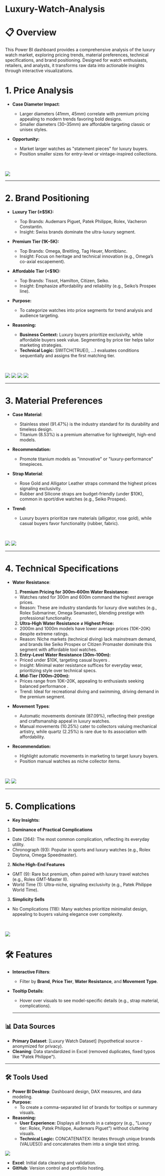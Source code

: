 # Luxury-Watch-Analysis
# 📋 Overview  
This Power BI dashboard provides a comprehensive analysis of the luxury watch market, exploring pricing trends, material preferences, technical specifications, and brand positioning. Designed for watch enthusiasts, retailers, and analysts, it transforms raw data into actionable insights through interactive visualizations.

# 1. **Price Analysis**  
- **Case Diameter Impact**:  
  - Larger diameters (41mm, 45mm) correlate with premium pricing appealing to modern trends favoring bold designs.
  - Smaller diameters (30–35mm) are affordable targeting classic or unisex styles.

- **Opportunity:**
  - Market larger watches as "statement pieces" for luxury buyers.
  - Position smaller sizes for entry-level or vintage-inspired collections.
<br />
<br />
<img src="https://i.imgur.com/8MnCsUx.png"/>

---

# 2. **Brand Positioning**  
- **Luxury Tier (≥$5K):**
  - Top Brands: Audemars Piguet, Patek Philippe, Rolex, Vacheron Constantin.
  - Insight: Swiss brands dominate the ultra-luxury segment.
- **Premium Tier (1K–5K):**
  - Top Brands: Omega, Breitling, Tag Heuer, Montblanc.
  - Insight: Focus on heritage and technical innovation (e.g., Omega’s co-axial escapement).
- **Affordable Tier (<$1K):**
  - Top Brands: Tissot, Hamilton, Citizen, Seiko.
  - Insight: Emphasize affordability and reliability (e.g., Seiko’s Prospex line). 

- **Purpose:**
  - To categorize watches into price segments for trend analysis and audience targeting.

- **Reasoning:**
  - **Business Context:** Luxury buyers prioritize exclusivity, while affordable buyers seek value. Segmenting by price tier helps tailor marketing strategies.
  - **Technical Logic:** SWITCH(TRUE(), ...) evaluates conditions sequentially and assigns the first matching tier.

<br />
<br />
<img src="https://i.imgur.com/MfbaUOJ.png"/>                                        <img src="https://i.imgur.com/XXXuJlK.png"/>
<img src="https://i.imgur.com/rsSKVhI.png"/>                                        <img src="https://i.imgur.com/v3kU1Pk.png"/>

---

# 3. **Material Preferences**  
- **Case Material**:  
  - Stainless steel (91.47%) is the industry standard for its durability and timeless design.
  - Titanium (8.53%) is a premium alternative for lightweight, high-end models.
- **Recommendation:**
  - Promote titanium models as "innovative" or "luxury-performance" timepieces.
  
- **Strap Material**:  
  - Rose Gold and Alligator Leather straps command the highest prices signaling exclusivity.
  - Rubber and Silicone straps are budget-friendly (under $10K), common in sport/dive watches (e.g., Seiko Prospex).
- **Trend:**
  - Luxury buyers prioritize rare materials (alligator, rose gold), while casual buyers favor functionality (rubber, fabric).

<br />
<br />
<img src="https://i.imgur.com/vm6c49H.png"/>
<img src="https://i.imgur.com/JiIMCQx.png"/>

---

# 4. **Technical Specifications**  
- **Water Resistance**:  
  1. **Premium Pricing for 300m–600m Water Resistance:**
   - Watches rated for 300m and 600m command the highest average prices.
   - Reason: These are industry standards for luxury dive watches (e.g., Rolex Submariner, Omega Seamaster), blending prestige with professional functionality.

  2. **Ultra-High Water Resistance ≠ Highest Price:**
   - 2000m and 1000m models have lower average prices (10K–20K) despite extreme ratings.
   - Reason: Niche markets (technical diving) lack mainstream demand, and brands like Seiko Prospex or Citizen Promaster dominate this segment with affordable tool watches.

  3. **Entry-Level Water Resistance (30m–100m):**
   - Priced under $10K, targeting casual buyers .
   - Insight: Minimal water resistance suffices for everyday wear, prioritizing style over technical specs.

  4. **Mid-Tier (100m–200m):**
   - Prices range from 10K–20K, appealing to enthusiasts seeking balanced performance .
   - Trend: Ideal for recreational diving and swimming, driving demand in the premium segment.
  
- **Movement Types**:  
  - Automatic movements dominate (87.09%), reflecting their prestige and craftsmanship appeal in luxury watches.
  - Manual movements (10.25%) cater to collectors valuing mechanical artistry, while quartz (2.25%) is rare due to its association with affordability.
- **Recommendation:**
  - Highlight automatic movements in marketing to target luxury buyers.
  - Position manual watches as niche collector items.
 
<br />
<br />
<img src="https://i.imgur.com/dRr9HbC.png"/>
<img src="https://i.imgur.com/2DcqthC.png"/>

---

# 5. **Complications**   
 -  **Key Insights:**
  1. **Dominance of Practical Complications**
   - Date (264): The most common complication, reflecting its everyday utility.
   - Chronograph (93): Popular in sports and luxury watches (e.g., Rolex Daytona, Omega Speedmaster).
  2. **Niche High-End Features**
  - GMT (9): Rare but premium, often paired with luxury travel watches (e.g., Rolex GMT-Master II).
  - World Time (1): Ultra-niche, signaling exclusivity (e.g., Patek Philippe World Time).
  3. **Simplicity Sells**
  - No Complications (118): Many watches prioritize minimalist design, appealing to buyers valuing elegance over complexity.
<br />
<br />
<img src="https://i.imgur.com/nZ3H0N9.png"/>

# 🛠️ Features  
- **Interactive Filters**:  
  - Filter by **Brand**, **Price Tier**, **Water Resistance**, and **Movement Type**.  
- **Tooltip Details**:  
  - Hover over visuals to see model-specific details (e.g., strap material, complications).

  ---

## 📊 Data Sources  
- **Primary Dataset**: [Luxury Watch Dataset] (hypothetical source - anonymized for privacy).  
- **Cleaning**: Data standardized in Excel (removed duplicates, fixed typos like "Patek Philippe").  

---

## 🛠️ Tools Used  
- **Power BI Desktop**: Dashboard design, DAX measures, and data modeling.
- **Purpose:**
  - To create a comma-separated list of brands for tooltips or summary visuals.
- **Reasoning:**
  - **User Experience:** Displays all brands in a category (e.g., "Luxury tier: Rolex, Patek Philippe, Audemars Piguet") without cluttering visuals.
  - **Technical Logic:** CONCATENATEX: Iterates through unique brands (VALUES()) and concatenates them into a single text string.
<img src="https://i.imgur.com/YkaY13B.png"/>
  
- **Excel**: Initial data cleaning and validation.  
- **GitHub**: Version control and portfolio hosting.  

